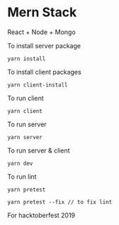 # Mern Stack
React + Node + Mongo

To install server package
```
yarn install
```
To install client packages
```
yarn client-install
```
To run client
```
yarn client
```
To run server
```
yarn server
```
To run server & client
```
yarn dev
```
To run lint
```
yarn pretest

yarn pretest --fix // to fix lint
```

For hacktoberfest 2019
